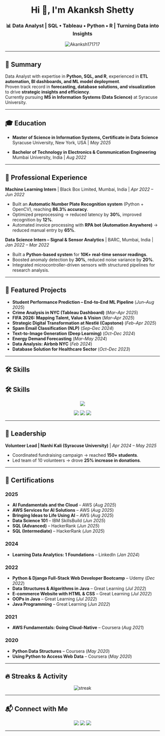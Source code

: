 <h1 align="center"> Hi 👋, I'm Akanksh Shetty </h1>
<h3 align="center">📊 Data Analyst | SQL • Tableau • Python • R | Turning Data into Insights</h3>

<p align="center">
  <img src="https://komarev.com/ghpvc/?username=Akanksh171717&label=Profile%20views&color=0e75b6&style=flat" alt="Akanksh171717" />
</p>

---

## 🌟 Summary
Data Analyst with expertise in **Python, SQL, and R**, experienced in **ETL automation, BI dashboards, and ML model deployment**.  
Proven track record in **forecasting, database solutions, and visualization** to drive **strategic insights and efficiency**.  
Currently pursuing **MS in Information Systems (Data Science)** at Syracuse University.

---

## 🎓 Education
- **Master of Science in Information Systems, Certificate in Data Science**  
  Syracuse University, New York, USA | *May 2025* 

- **Bachelor of Technology in Electronics & Communication Engineering**  
  Mumbai University, India | *Aug 2022* 

---

## 💼 Professional Experience

**Machine Learning Intern** | Black Box Limited, Mumbai, India | *Apr 2022 – Jun 2022*  
- Built an **Automatic Number Plate Recognition system** (Python + OpenCV), reaching **86.3% accuracy**.  
- Optimized preprocessing → reduced latency by **30%**, improved recognition by **12%**.  
- Automated invoice processing with **RPA bot (Automation Anywhere)** → reduced manual entry by **65%**.  

**Data Science Intern – Signal & Sensor Analytics** | BARC, Mumbai, India | *Jan 2022 – Mar 2022*  
- Built a **Python-based system** for **10K+ real-time sensor readings**.  
- Boosted anomaly detection by **30%**, reduced noise variance by **20%**.  
- Integrated microcontroller-driven sensors with structured pipelines for research analysis.

---

## 📂 Featured Projects

- **Student Performance Prediction – End-to-End ML Pipeline** (*Jun–Aug 2025*)  
- **Crime Analysis in NYC (Tableau Dashboard)** (*Mar–Apr 2025*)  
- **FIFA 2026: Mapping Talent, Value & Vision** (*Mar–Apr 2025*)  
- **Strategic Digital Transformation at Nestlé (Capstone)** (*Feb–Apr 2025*)  
- **Spam Email Classification (NLP)** (*Sep–Dec 2024*)  
- **Text-to-Image Generation (Deep Learning)** (*Oct–Dec 2024*)  
- **Energy Demand Forecasting** (*Mar–May 2024*)  
- **Data Analysis: Airbnb NYC** (*Feb 2024*)  
- **Database Solution for Healthcare Sector** (*Oct–Dec 2023*)  

---

## 🛠️ Skills  
## 🛠️ Skills  
<p align="center"> 
  <img src="https://skillicons.dev/icons?i=python,r,java,mysql,postgres,sqlite,mongodb,aws,azure,git" />
</p>
<p align="center">
  <img src="https://img.shields.io/badge/Tableau-E97627?style=for-the-badge&logo=Tableau&logoColor=white"/>
  <img src="https://img.shields.io/badge/Power%20BI-F2C811?style=for-the-badge&logo=Power%20BI&logoColor=black"/>
  <img src="https://img.shields.io/badge/Snowflake-29B5E8?style=for-the-badge&logo=Snowflake&logoColor=white"/>
</p>



---

## 🤝 Leadership
**Volunteer Lead | Nanhi Kali (Syracuse University)** | *Apr 2024 – May 2025*  
- Coordinated fundraising campaign → reached **150+ students**.  
- Led team of 10 volunteers → drove **25% increase in donations**.  

---

## 📜 Certifications

### 2025
- **AI Fundamentals and the Cloud** – AWS (*Aug 2025*)  
- **AWS Services for AI Solutions** – AWS (*Aug 2025*)  
- **Bringing Ideas to Life Using AI** – AWS (*Aug 2025*)  
- **Data Science 101** – IBM SkillsBuild (*Jun 2025*)  
- **SQL (Advanced)** – HackerRank (*Jun 2025*)  
- **SQL (Intermediate)** – HackerRank (*Jun 2025*)  

### 2024
- **Learning Data Analytics: 1 Foundations** – LinkedIn (*Jan 2024*)  

### 2022
- **Python & Django Full-Stack Web Developer Bootcamp** – Udemy (*Dec 2022*)  
- **Data Structures & Algorithms in Java** – Great Learning (*Jul 2022*)  
- **E-commerce Website with HTML & CSS** – Great Learning (*Jul 2022*)  
- **OOPs in Java** – Great Learning (*Jul 2022*)  
- **Java Programming** – Great Learning (*Jun 2022*)  

### 2021
- **AWS Fundamentals: Going Cloud-Native** – Coursera (*Aug 2021*)  

### 2020
- **Python Data Structures** – Coursera (*May 2020*)  
- **Using Python to Access Web Data** – Coursera (*May 2020*)  

---

## 🔥 Streaks & Activity
<p align="center">
  <img src="https://streak-stats.demolab.com?user=Akanksh171717&theme=tokyonight&hide_border=true" alt="streak"/>
</p>

---

## 📬 Connect with Me
<p align="center">
  <a href="https://www.linkedin.com/in/akanksh17"><img src="https://img.shields.io/badge/LinkedIn-0077B5?style=for-the-badge&logo=linkedin&logoColor=white"/></a>
  <a href="mailto:akanksh171717@gmail.com"><img src="https://img.shields.io/badge/Email-D14836?style=for-the-badge&logo=gmail&logoColor=white"/></a>
  <a href="https://akanksh171717.github.io"><img src="https://img.shields.io/badge/Portfolio-000000?style=for-the-badge&logo=githubpages&logoColor=white"/></a>
</p>

---

